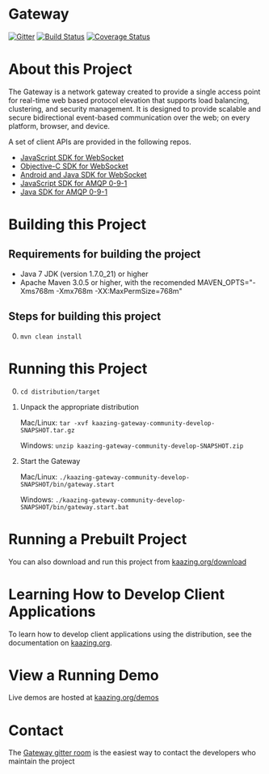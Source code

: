 # Gateway

[![Gitter](https://badges.gitter.im/Join%20Chat.svg)](https://gitter.im/kaazing/gateway?utm_source=badge&utm_medium=badge&utm_campaign=pr-badge&utm_content=badge)
[![Build Status][build-status-image]][build-status]
[![Coverage Status](https://coveralls.io/repos/kaazing/gateway/badge.svg)](https://coveralls.io/r/kaazing/gateway)

[build-status-image]: https://travis-ci.org/kaazing/gateway.svg?branch=develop
[build-status]: https://travis-ci.org/kaazing/gateway

# About this Project

The Gateway is a network gateway created to provide a single access point for real-time web based protocol elevation that supports load balancing, clustering, and security management.  It is designed to provide scalable and secure bidirectional event-based communication over the web; on every platform, browser, and device.    

A set of client APIs are provided in the following repos. 

- [JavaScript SDK for WebSocket](https://github.com/kaazing/kaazing-client-javascript)
- [Objective-C SDK for WebSocket](https://github.com/kaazing/gateway.client.ios)
- [Android and Java SDK for WebSocket](https://github.com/kaazing/gateway.client.java)
- [JavaScript SDK for AMQP 0-9-1](https://github.com/kaazing/kaazing-amqp-0-9-1-client-javascript)
- [Java SDK for AMQP 0-9-1](https://github.com/kaazing/amqp.client.java)

# Building this Project

## Requirements for building the project
* Java 7 JDK (version 1.7.0_21) or higher
* Apache Maven 3.0.5 or higher, with the recomended MAVEN_OPTS="-Xms768m -Xmx768m -XX:MaxPermSize=768m"

## Steps for building this project
0. `mvn clean install`

# Running this Project

0. `cd distribution/target`
1. Unpack the appropriate distribution
   
   Mac/Linux: `tar -xvf kaazing-gateway-community-develop-SNAPSHOT.tar.gz`
   
   Windows: `unzip kaazing-gateway-community-develop-SNAPSHOT.zip`
2. Start the Gateway 
   
   Mac/Linux: `./kaazing-gateway-community-develop-SNAPSHOT/bin/gateway.start`
   
   Windows: `./kaazing-gateway-community-develop-SNAPSHOT/bin/gateway.start.bat`

# Running a Prebuilt Project

You can also download and run this project from [kaazing.org/download](http://kaazing.org/download/)

# Learning How to Develop Client Applications

To learn how to develop client applications using the distribution, see the documentation on [kaazing.org](http://kaazing.org).

# View a Running Demo

Live demos are hosted at [kaazing.org/demos](http://kaazing.org/demos/)

# Contact

The [Gateway gitter room](https://gitter.im/kaazing/gateway) is the easiest way to contact the developers who maintain the project 
